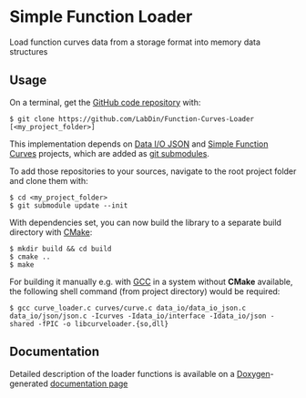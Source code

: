 # Simple Function Loader

Load function curves data from a storage format into memory data structures

## Usage

On a terminal, get the [GitHub code repository](https://github.com/LabDin/Function-Curves-Loader) with:

    $ git clone https://github.com/LabDin/Function-Curves-Loader [<my_project_folder>]

This implementation depends on [Data I/O JSON](https://github.com/LabDin/Data-IO-JSON) and [Simple Function Curves](https://github.com/LabDin/Simple-Function-Curves) projects, which are added as [git submodules](https://git-scm.com/docs/git-submodule).

To add those repositories to your sources, navigate to the root project folder and clone them with:

    $ cd <my_project_folder>
    $ git submodule update --init

With dependencies set, you can now build the library to a separate build directory with [CMake](https://cmake.org/):

    $ mkdir build && cd build
    $ cmake .. 
    $ make

For building it manually e.g. with [GCC](https://gcc.gnu.org/) in a system without **CMake** available, the following shell command (from project directory) would be required:

    $ gcc curve_loader.c curves/curve.c data_io/data_io_json.c data_io/json/json.c -Icurves -Idata_io/interface -Idata_io/json -shared -fPIC -o libcurveloader.{so,dll}
    
 
## Documentation

Detailed description of the loader functions is available on a [Doxygen](http://www.stack.nl/~dimitri/doxygen/index.html)-generated [documentation page](https://github.com/LabDin/Function-Curves-Loader/curve_loader_8h.html)
